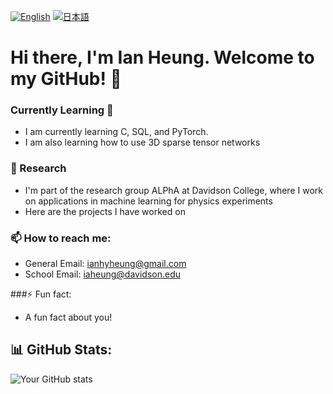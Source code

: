 [![English](https://img.shields.io/badge/lang-en-green.svg)](https://github.com/iaheung/iaheung/edit/main/README.md)
[![日本語](https://img.shields.io/badge/lang-jp-red.svg)](https://github.com/iaheung/iaheung/edit/main/README.md)

# Hi there, I'm Ian Heung. Welcome to my GitHub! 👋

### Currently Learning 🌱 
- I am currently learning C, SQL, and PyTorch.
- I am also learning how to use 3D sparse tensor networks
   
### 🔭 Research
- I'm part of the research group ALPhA at Davidson College, where I work on applications in machine learning for physics experiments
- Here are the projects I have worked on
  
### 📫 How to reach me:
- General Email: [ianhyheung@gmail.com](mailto:ianhyheung@gmail.com)
- School Email: [iaheung@davidson.edu](mailto:iaheung@davidson.edu)

###⚡ Fun fact:
- A fun fact about you!

## 📊 GitHub Stats:

![Your GitHub stats](https://github-readme-stats.vercel.app/api?username=[YOUR_GITHUB_USERNAME]&show_icons=true)

